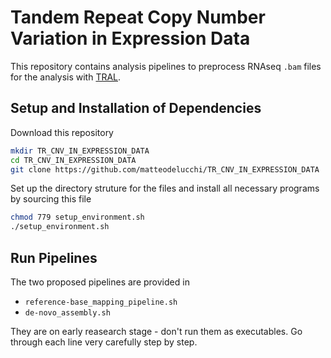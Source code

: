 # Tandem Repeat Copy Number Variation in Expression Data
This repository contains analysis pipelines to preprocess RNAseq `.bam` files for the analysis with [TRAL](https://github.com/acg-team/tral).

## Setup and Installation of Dependencies
Download this repository
```bash
mkdir TR_CNV_IN_EXPRESSION_DATA
cd TR_CNV_IN_EXPRESSION_DATA
git clone https://github.com/matteodelucchi/TR_CNV_IN_EXPRESSION_DATA
```

Set up the directory struture for the files and install all necessary programs by sourcing this file
```bash
chmod 779 setup_environment.sh
./setup_environment.sh
```

## Run Pipelines
The two proposed pipelines are provided in 
* `reference-base_mapping_pipeline.sh`
* `de-novo_assembly.sh`

They are on early reasearch stage - don't run them as executables.
Go through each line very carefully step by step.

